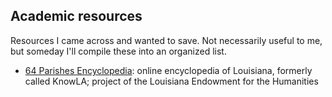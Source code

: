## Academic resources

Resources I came across and wanted to save. Not necessarily useful to me, but someday I'll compile these into an organized list.

- [64 Parishes Encyclopedia](https://64parishes.org/encyclopedia): online encyclopedia of Louisiana, formerly called KnowLA; project of the Louisiana Endowment for the Humanities
